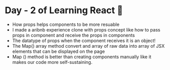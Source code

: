 # Day - 2 of Learning React 🚀
- How props helps components to be more resuable
- I made a aribnb experience clone with props concept like how to pass props in component
  and receive the props in components 
- The datatype of props when the component receives it is an object!
- The Map() array method convert and array of raw data into array of JSX elements that can be displayed on the page 
- Map () method is better than creating components manually like it makes our code more self-sustaining.
